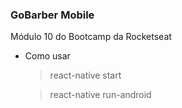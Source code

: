### GoBarber Mobile

Módulo 10 do Bootcamp da Rocketseat

- Como usar

  > react-native start

  > react-native run-android
